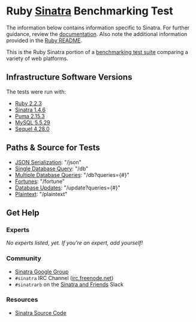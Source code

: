 # Ruby [Sinatra](http://www.sinatrarb.com/) Benchmarking Test

The information below contains information specific to Sinatra.
For further guidance, review the
[documentation](http://frameworkbenchmarks.readthedocs.org/en/latest/).
Also note the additional information provided in the [Ruby README](../).

This is the Ruby Sinatra portion of a [benchmarking test suite](../../)
comparing a variety of web platforms.

## Infrastructure Software Versions
The tests were run with:
* [Ruby 2.2.3](http://www.ruby-lang.org/)
* [Sinatra 1.4.6](http://www.sinatrarb.com/)
* [Puma 2.15.3](http://puma.io/)
* [MySQL 5.5.29](https://dev.mysql.com/)
* [Sequel 4.28.0](http://sequel.jeremyevans.net/documentation.html)

## Paths & Source for Tests

* [JSON Serialization](hello_world.rb): "/json"
* [Single Database Query](hello_world.rb): "/db"
* [Multiple Database Queries](hello_world.rb): "/db?queries={#}"
* [Fortunes](hello_world.rb): "/fortune"
* [Database Updates](hello_world.rb): "/update?queries={#}"
* [Plaintext](hello_world.rb): "/plaintext"

## Get Help

### Experts

_No experts listed, yet. If you're an expert, add yourself!_

### Community

* [Sinatra Google Group](https://groups.google.com/forum/#!forum/sinatrarb)
* `#sinatra` IRC Channel ([irc.freenode.net](http://freenode.net/))
* `#sinatrarb` on the [Sinatra and Friends](http://sinatra-slack.herokuapp.com) Slack

### Resources

* [Sinatra Source Code](https://github.com/sinatra/sinatra)
